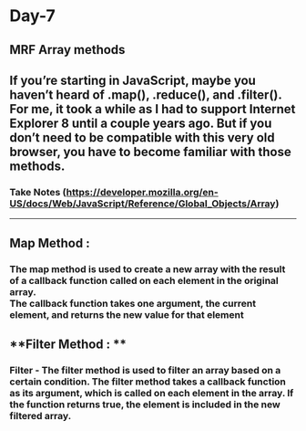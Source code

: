 # Day-7
## MRF Array methods

If you’re starting in JavaScript, maybe you haven’t heard of .map(), .reduce(), and .filter(). For me, it took a while as I had to support Internet Explorer 8 until a couple years ago. But if you don’t need to be compatible with this very old browser, you have to become familiar with those methods.
---
### Take Notes (https://developer.mozilla.org/en-US/docs/Web/JavaScript/Reference/Global_Objects/Array)
---
## **Map Method :** 
### The map method is used to create a new array with the result of a callback function called on each element in the original array.<br> The callback function takes one argument, the current element, and returns the new value for that element


## **Filter Method : **
### Filter - The filter method is used to filter an array based on a certain condition. The filter method takes a callback function as its argument, which is called on each element in the array. If the function returns true, the element is included in the new filtered array.

